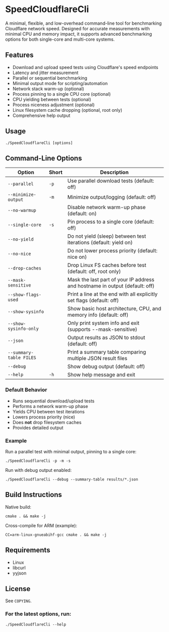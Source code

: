 # SpeedCloudflareCli

A minimal, flexible, and low-overhead command-line tool for benchmarking Cloudflare network speed. Designed for accurate measurements with minimal CPU and memory impact, it supports advanced benchmarking options for both single-core and multi-core systems.

## Features
- Download and upload speed tests using Cloudflare's speed endpoints
- Latency and jitter measurement
- Parallel or sequential benchmarking
- Minimal output mode for scripting/automation
- Network stack warm-up (optional)
- Process pinning to a single CPU core (optional)
- CPU yielding between tests (optional)
- Process niceness adjustment (optional)
- Linux filesystem cache dropping (optional, root only)
- Comprehensive help output

## Usage
```
./SpeedCloudflareCli [options]
```

## Command-Line Options

| Option                  | Short | Description                                                                 |
|-------------------------|-------|-----------------------------------------------------------------------------|
| `--parallel`            | `-p`  | Use parallel download tests (default: off)                                  |
| `--minimize-output`     | `-m`  | Minimize output/logging (default: off)                                      |
| `--no-warmup`           |       | Disable network warm-up phase (default: on)                                 |
| `--single-core`         | `-s`  | Pin process to a single core (default: off)                                 |
| `--no-yield`            |       | Do not yield (sleep) between test iterations (default: yield on)            |
| `--no-nice`             |       | Do not lower process priority (default: nice on)                            |
| `--drop-caches`         |       | Drop Linux FS caches before test (default: off, root only)                  |
| `--mask-sensitive`       |       | Mask the last part of your IP address and hostname in output (default: off)         |
| `--show-flags-used`     |       | Print a line at the end with all explicitly set flags (default: off)        |
| `--show-sysinfo`        |       | Show basic host architecture, CPU, and memory info (default: off)           |
| `--show-sysinfo-only`   |       | Only print system info and exit (supports --mask-sensitive)                  |
| `--json`                 |       | Output results as JSON to stdout (default: off)                           |
| `--summary-table FILES`  |       | Print a summary table comparing multiple JSON result files                |
| `--debug`               |       | Show debug output (default: off)                                         |
| `--help`                | `-h`  | Show help message and exit                                               |

### Default Behavior
- Runs sequential download/upload tests
- Performs a network warm-up phase
- Yields CPU between test iterations
- Lowers process priority (nice)
- Does **not** drop filesystem caches
- Provides detailed output

### Example
Run a parallel test with minimal output, pinning to a single core:
```
./SpeedCloudflareCli -p -m -s
```
Run with debug output enabled:
```
./SpeedCloudflareCli --debug --summary-table results/*.json
```

## Build Instructions

Native build:
```
cmake . && make -j
```

Cross-compile for ARM (example):
```
CC=arm-linux-gnueabihf-gcc cmake . && make -j
```

## Requirements
- Linux
- libcurl
- yyjson

## License
See `COPYING`.

### For the latest options, run:
```
./SpeedCloudflareCli --help
```
